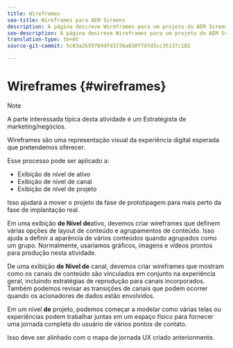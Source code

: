 ```yaml
---
title: Wireframes
seo-title: Wireframes para AEM Screens
description: A página descreve Wireframes para um projeto do AEM Screens
seo-description: A página descreve Wireframes para um projeto do AEM Screens
translation-type: tm+mt
source-git-commit: 5c83a2b59769dfd3736a830f7d7d3cc35137c182

---
```



# Wireframes {#wireframes}

>[!NOTE]
>
>A parte interessada típica desta atividade é um Estratégista de marketing/negócios.

Wireframes são uma representação visual da experiência digital esperada que pretendemos oferecer.

Esse processo pode ser aplicado a:

* Exibição de nível de ativo
* Exibição de nível de canal
* Exibição de nível de projeto

Isso ajudará a mover o projeto da fase de prototipagem para mais perto da fase de implantação real.

Em uma exibição **de Nível de**ativo, devemos criar wireframes que definem várias opções de layout de conteúdo e agrupamentos de conteúdo. Isso ajuda a definir a aparência de vários conteúdos quando agrupados como um grupo.
Normalmente, usaríamos gráficos, imagens e vídeos prontos para produção nesta atividade.

De uma exibição **de Nível de** canal, devemos criar wireframes que mostram como os canais de conteúdo são vinculados em conjunto na experiência geral, incluindo estratégias de reprodução para canais incorporados. Também podemos revisar as transições de canais que podem ocorrer quando os acionadores de dados estão envolvidos.

Em um nível **de** projeto, podemos começar a modelar como várias telas ou experiências podem trabalhar juntas em um espaço físico para fornecer uma jornada completa do usuário de vários pontos de contato.

Isso deve ser alinhado com o mapa de jornada UX criado anteriormente.

